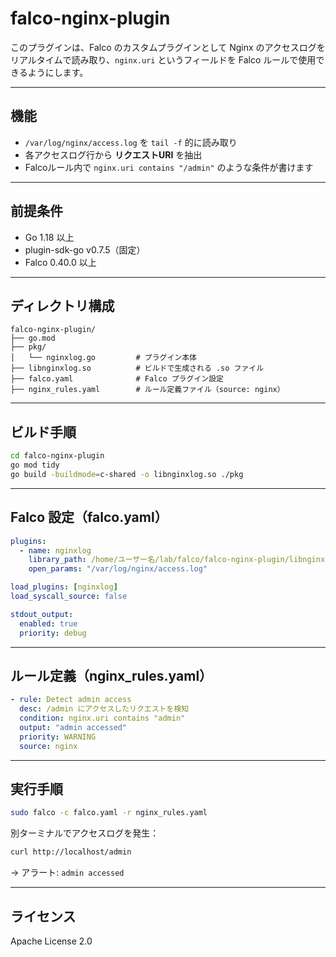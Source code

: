 # falco-nginx-plugin

このプラグインは、Falco のカスタムプラグインとして Nginx のアクセスログをリアルタイムで読み取り、`nginx.uri` というフィールドを Falco ルールで使用できるようにします。

---

## 機能

- `/var/log/nginx/access.log` を `tail -f` 的に読み取り
- 各アクセスログ行から **リクエストURI** を抽出
- Falcoルール内で `nginx.uri contains "/admin"` のような条件が書けます

---

## 前提条件

- Go 1.18 以上
- plugin-sdk-go v0.7.5（固定）
- Falco 0.40.0 以上

---

## ディレクトリ構成

```
falco-nginx-plugin/
├── go.mod
├── pkg/
│   └── nginxlog.go         # プラグイン本体
├── libnginxlog.so          # ビルドで生成される .so ファイル
├── falco.yaml              # Falco プラグイン設定
├── nginx_rules.yaml        # ルール定義ファイル（source: nginx）
```

---

## ビルド手順

```bash
cd falco-nginx-plugin
go mod tidy
go build -buildmode=c-shared -o libnginxlog.so ./pkg
```

---

## Falco 設定（falco.yaml）

```yaml
plugins:
  - name: nginxlog
    library_path: /home/ユーザー名/lab/falco/falco-nginx-plugin/libnginxlog.so
    open_params: "/var/log/nginx/access.log"

load_plugins: [nginxlog]
load_syscall_source: false

stdout_output:
  enabled: true
  priority: debug
```

---

## ルール定義（nginx_rules.yaml）

```yaml
- rule: Detect admin access
  desc: /admin にアクセスしたリクエストを検知
  condition: nginx.uri contains "admin"
  output: "admin accessed"
  priority: WARNING
  source: nginx
```

---

## 実行手順

```bash
sudo falco -c falco.yaml -r nginx_rules.yaml
```

別ターミナルでアクセスログを発生：

```bash
curl http://localhost/admin
```

→ アラート: `admin accessed`

---

## ライセンス

Apache License 2.0
